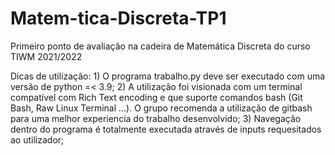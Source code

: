 # Matem-tica-Discreta-TP1
Primeiro ponto de avaliação na cadeira de Matemática Discreta do curso TIWM 2021/2022

Dicas de utilização:
    1) O programa trabalho.py deve ser executado com uma versão de python =< 3.9;
    2) A utilização foi visionada com um terminal compatível com Rich Text encoding e que suporte comandos bash (Git Bash, Raw Linux Terminal ...). O grupo recomenda a utilização de gitbash para uma melhor experiencia do trabalho desenvolvido;
    3) Navegação dentro do programa é totalmente executada através de inputs requesitados ao utilizador;
